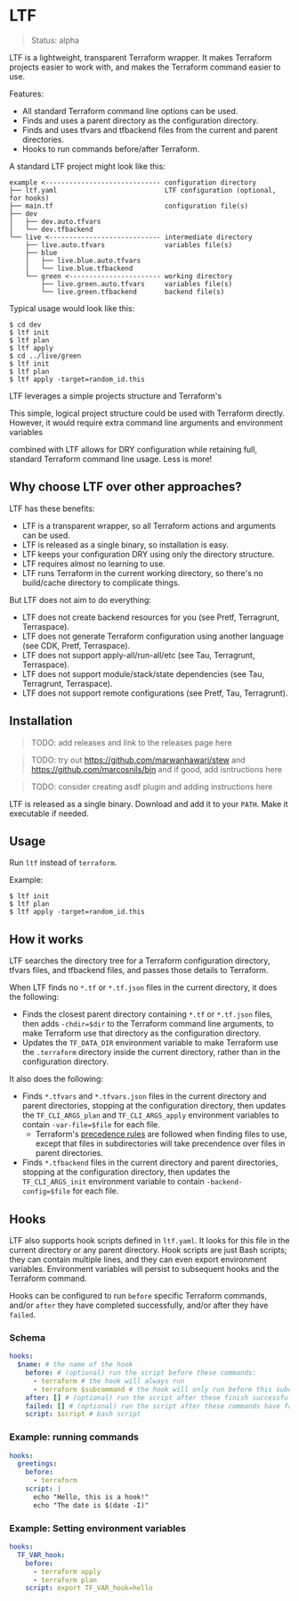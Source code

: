 # LTF

> Status: alpha

LTF is a lightweight, transparent Terraform wrapper. It makes Terraform projects easier to work with, and makes the Terraform command easier to use.

Features:

* All standard Terraform command line options can be used.
* Finds and uses a parent directory as the configuration directory.
* Finds and uses tfvars and tfbackend files from the current and parent directories.
* Hooks to run commands before/after Terraform.

A standard LTF project might look like this:

```
example <----------------------------- configuration directory
├── ltf.yaml                           LTF configuration (optional, for hooks)
├── main.tf                            configuration file(s)
├── dev
│   ├── dev.auto.tfvars
│   └── dev.tfbackend
└── live <---------------------------- intermediate directory
    ├── live.auto.tfvars               variables file(s)
    ├── blue
    │   ├── live.blue.auto.tfvars
    │   └── live.blue.tfbackend
    └── green <----------------------- working directory
        ├── live.green.auto.tfvars     variables file(s)
        └── live.green.tfbackend       backend file(s)
```

Typical usage would look like this:

```
$ cd dev
$ ltf init
$ ltf plan
$ ltf apply
$ cd ../live/green
$ ltf init
$ ltf plan
$ ltf apply -target=random_id.this
```

LTF leverages a simple projects structure and Terraform's 

This simple, logical project structure could be used with Terraform directly. However, it would require extra command line arguments and environment variables

 combined with LTF allows for DRY configuration while retaining full, standard Terraform command line usage. Less is more!

## Why choose LTF over other approaches?

LTF has these benefits:

* LTF is a transparent wrapper, so all Terraform actions and arguments can be used.
* LTF is released as a single binary, so installation is easy.
* LTF keeps your configuration DRY using only the directory structure.
* LTF requires almost no learning to use.
* LTF runs Terraform in the current working directory, so there's no build/cache directory to complicate things.

But LTF does not aim to do everything:

* LTF does not create backend resources for you (see Pretf, Terragrunt, Terraspace).
* LTF does not generate Terraform configuration using another language (see CDK, Pretf, Terraspace).
* LTF does not support apply-all/run-all/etc (see Tau, Terragrunt, Terraspace).
* LTF does not support module/stack/state dependencies (see Tau, Terragrunt, Terraspace).
* LTF does not support remote configurations (see Pretf, Tau, Terragrunt).

## Installation

> TODO: add releases and link to the releases page here

> TODO: try out https://github.com/marwanhawari/stew and https://github.com/marcosnils/bin and if good, add isntructions here

> TODO: consider creating asdf plugin and adding instructions here

LTF is released as a single binary. Download and add it to your `PATH`. Make it executable if needed.

## Usage

Run `ltf` instead of `terraform`.

Example:

```
$ ltf init
$ ltf plan
$ ltf apply -target=random_id.this
```

## How it works

LTF searches the directory tree for a Terraform configuration directory, tfvars files, and tfbackend files, and passes those details to Terraform.

When LTF finds no `*.tf` or `*.tf.json` files in the current directory, it does the following:

* Finds the closest parent directory containing `*.tf` or `*.tf.json` files, then adds `-chdir=$dir` to the Terraform command line arguments, to make Terraform use that directory as the configuration directory.
* Updates the `TF_DATA_DIR` environment variable to make Terraform use the `.terraform` directory inside the current directory, rather than in the configuration directory.

It also does the following:

* Finds `*.tfvars` and `*.tfvars.json` files in the current directory and parent directories, stopping at the configuration directory, then updates the `TF_CLI_ARGS_plan` and `TF_CLI_ARGS_apply` environment variables to contain `-var-file=$file` for each file.
  * Terraform's [precedence rules](https://www.terraform.io/language/values/variables#variable-definition-precedence) are followed when finding files to use, except that files in subdirectories will take precendence over files in parent directories.
* Finds `*.tfbackend` files in the current directory and parent directories, stopping at the configuration directory, then updates the `TF_CLI_ARGS_init` environment variable to contain `-backend-config=$file` for each file.

## Hooks

LTF also supports hook scripts defined in `ltf.yaml`. It looks for this file in the current directory or any parent directory. Hook scripts are just Bash scripts; they can contain multiple lines, and they can even export environment variables. Environment variables will persist to subsequent hooks and the Terraform command.

Hooks can be configured to run `before` specific Terraform commands, and/or `after` they have completed successfully, and/or after they have `failed`.

### Schema

```yaml
hooks:
  $name: # the name of the hook
    before: # (optional) run the script before these commands:
      - terraform # the hook will always run
      - terraform $subcommand # the hook will only run before this subcommand
    after: [] # (optional) run the script after these finish successfully:
    failed: [] # (optional) run the script after these commands have failed:
    script: $script # bash script
```

### Example: running commands

```yaml
hooks:
  greetings:
    before:
      - terraform
    script: |
      echo "Hello, this is a hook!"
      echo "The date is $(date -I)"
```

### Example: Setting environment variables

```yaml
hooks:
  TF_VAR_hook:
    before:
      - terraform apply
      - terraform plan
    script: export TF_VAR_hook=hello
```
